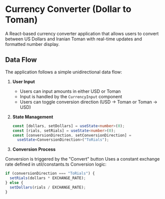 # Currency Converter (Dollar to Toman)

A React-based currency converter application that allows users to convert between US Dollars and Iranian Toman with real-time updates and formatted number display.

## Data Flow

The application follows a simple unidirectional data flow:

1. **User Input**

   - Users can input amounts in either USD or Toman
   - Input is handled by the `CurrencyInput` component
   - Users can toggle conversion direction (USD → Toman or Toman → USD)

2. **State Management**

   ```typescript
   const [dollars, setDollars] = useState<number>(0);
   const [rials, setRials] = useState<number>(0);
   const [conversionDirection, setConversionDirection] =
     useState<ConversionDirection>("ToRials");
   ```

3. **Conversion Process**

Conversion is triggered by the "Convert" button
Uses a constant exchange rate defined in util/constants.ts
Conversion logic:

```typescript
if (conversionDirection === "ToRials") {
  setRials(dollars * EXCHANGE_RATE);
} else {
  setDollars(rials / EXCHANGE_RATE);
}
```

